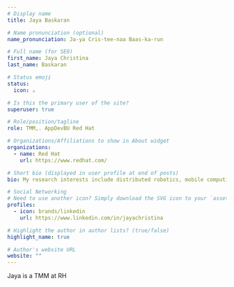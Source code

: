 ```yaml
---
# Display name
title: Jaya Baskaran

# Name pronunciation (optional)
name_pronunciation: Ja-ya Cris-tee-naa Baas-ka-run

# Full name (for SEO)
first_name: Jaya Christina
last_name: Baskaran

# Status emoji
status:
  icon: ☕️

# Is this the primary user of the site?
superuser: true

# Role/position/tagline
role: TMM,. AppDevBU Red Hat

# Organizations/Affiliations to show in About widget
organizations:
  - name: Red Hat
    url: https://www.redhat.com/

# Short bio (displayed in user profile at end of posts)
bio: My research interests include distributed robotics, mobile computing and programmable matter.

# Social Networking
# Need to use another icon? Simply download the SVG icon to your `assets/media/icons/` folder.
profiles:
  - icon: brands/linkedin
    url: https://www.linkedin.com/in/jayachristina

# Highlight the author in author lists? (true/false)
highlight_name: true

# Author's website URL
website: ""
---
```


Jaya is a TMM at RH